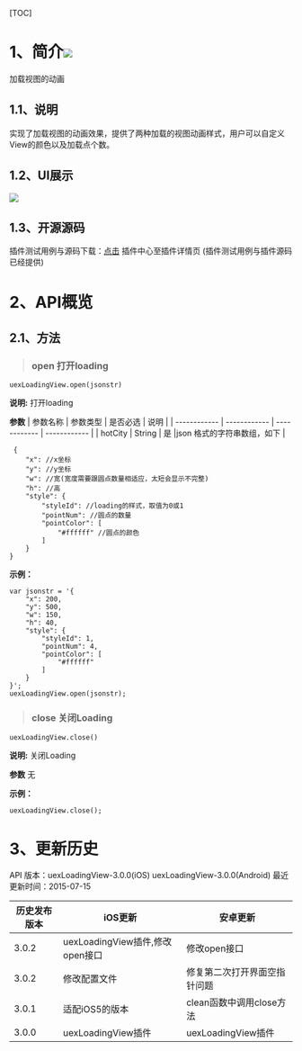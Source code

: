 [TOC]
# 1、简介[![](http://appcan-download.oss-cn-beijing.aliyuncs.com/%E5%85%AC%E6%B5%8B%2Fgf.png)]()
加载视图的动画
## 1.1、说明
实现了加载视图的动画效果，提供了两种加载的视图动画样式，用户可以自定义View的颜色以及加载点个数。
## 1.2、UI展示
![](http://plugin.appcan.cn/pluginApi/getCImg?img=140505s2015p7y15ew.png)
## 1.3、开源源码
插件测试用例与源码下载：[点击](http://plugin.appcan.cn/details.html?id=453_index) 插件中心至插件详情页 (插件测试用例与插件源码已经提供)

# 2、API概览

## 2.1、方法

> ### open 打开loading

`uexLoadingView.open(jsonstr)`

**说明:**
打开loading

**参数**
|  参数名称 | 参数类型  | 是否必选  |  说明 |
| ------------ | ------------ | ------------ | ------------ |
| hotCity | String | 是 |json 格式的字符串数组，如下 |
```
 {  
    "x": //x坐标
    "y": //y坐标
    "w": //宽(宽度需要跟圆点数量相适应，太短会显示不完整)
    "h": //高
    "style": {
        "styleId": //loading的样式，取值为0或1
        "pointNum": //圆点的数量
        "pointColor": [
            "#ffffff" //圆点的颜色
        ]
    }
}
```

**示例：**
```
var jsonstr = '{
    "x": 200, 
    "y": 500, 
    "w": 150, 
    "h": 40, 
    "style": {
        "styleId": 1, 
        "pointNum": 4, 
        "pointColor": [
            "#ffffff"
        ]
    }
}';
uexLoadingView.open(jsonstr);
```

> ### close 关闭Loading

`uexLoadingView.close()`

**说明:**
关闭Loading

**参数**
无

**示例：**
```
uexLoadingView.close();
```

# 3、更新历史
API 版本：uexLoadingView-3.0.0(iOS) uexLoadingView-3.0.0(Android)
最近更新时间：2015-07-15

| 历史发布版本 | iOS更新 | 安卓更新 |
| ------------ | ------------ | ------------ |
| 3.0.2 | uexLoadingView插件,修改open接口 | 修改open接口|
| 3.0.2 |  修改配置文件 | 修复第二次打开界面空指针问题|
| 3.0.1 | 适配iOS5的版本 | clean函数中调用close方法|
| 3.0.0 | uexLoadingView插件 | uexLoadingView插件|
